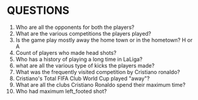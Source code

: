 # QUESTIONS

1. Who are all the opponents for both the players?
2. What are the various competitions the players played?
3. Is the game play mostly away the home town or in the hometown? H or A
4. Count of players who made head shots?
5. Who has a history of playing a long time in LaLiga?
6. what are all the various type of kicks the players made?
7. What was the frequently visited competition by Cristiano ronaldo?
8. Cristiano's Total FIFA Club World Cup played  "away"?
9. What are all the clubs Cristiano Ronaldo spend their maximum time?
10. Who had maximum left_footed shot?









